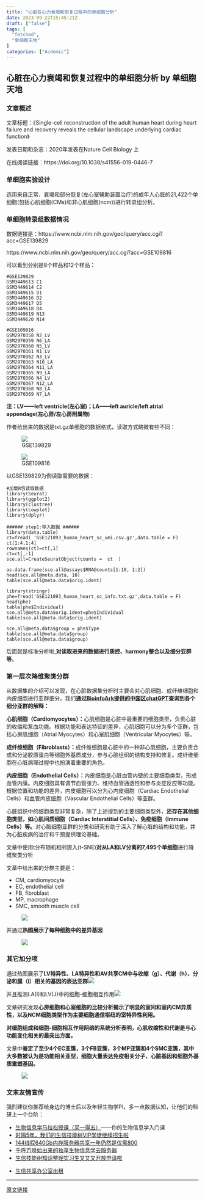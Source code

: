 ```yaml
---
title: "心脏在心力衰竭和恢复过程中的单细胞分析"
date: 2023-09-22T15:45:21Z
draft: ["false"]
tags: [
  "fetched",
  "单细胞天地"
]
categories: ["Acdemic"]
---
```

心脏在心力衰竭和恢复过程中的单细胞分析 by 单细胞天地
------
<div><section data-tool="mdnice编辑器" data-website="https://www.mdnice.com"><h3 data-tool="mdnice编辑器"><span></span><span></span><span>文章概述</span><span></span></h3><p data-tool="mdnice编辑器">文章标题：《Single-cell reconstruction of the adult human heart during heart failure and recovery reveals the cellular landscape underlying cardiac function》</p><p data-tool="mdnice编辑器">发表日期和杂志：2020年发表在Nature Cell Biology 上</p><p data-tool="mdnice编辑器">在线阅读链接：https://doi.org/10.1038/s41556-019-0446-7</p><h3 data-tool="mdnice编辑器"><span></span><span></span><span>单细胞实验设计</span><span></span></h3><p data-tool="mdnice编辑器">选用来自正常、衰竭和部分恢复(左心室辅助装置治疗)的成年人心脏的21,422个单细胞(包括心肌细胞(CMs)和非心肌细胞(ncm))进行转录组分析。</p><h3 data-tool="mdnice编辑器"><span></span><span></span><span>单细胞转录组数据情况</span><span></span></h3><p data-tool="mdnice编辑器">数据链接是：https://www.ncbi.nlm.nih.gov/geo/query/acc.cgi?acc=GSE139829</p><p data-tool="mdnice编辑器">https://www.ncbi.nlm.nih.gov/geo/query/acc.cgi?acc=GSE109816</p><p data-tool="mdnice编辑器">可以看到分别是8个样品和12个样品：</p><pre data-tool="mdnice编辑器"><span></span><code><span>#GSE139829</span><br>GSM3449613 C1<br>GSM3449614 C2<br>GSM3449615 D1<br>GSM3449616 D2<br>GSM3449617 D5<br>GSM3449618 D4<br>GSM3449619 N13<br>GSM3449620 N14<br><br><span>#GSE109816</span><br>GSM2970358 N2_LV<br>GSM2970359 N6_LA<br>GSM2970360 N5_LV<br>GSM2970361 N1_LV<br>GSM2970362 N3_LV<br>GSM2970363 N10_LA<br>GSM2970364 N11_LA<br>GSM2970365 N9_LA<br>GSM2970366 N4_LV<br>GSM2970367 N12_LA<br>GSM2970368 N8_LA<br>GSM2970369 N7_LA<br></code></pre><p data-tool="mdnice编辑器"><strong>注：LV——left ventricle(左心室)；LA——left auricle/left atrial appendage(左心房/左心房附属物)</strong></p><p data-tool="mdnice编辑器">作者给出来的数据是txt.gz单细胞的数据格式，读取方式略微有些不同：</p><figure data-tool="mdnice编辑器"><img data-ratio="0.18760469011725292" data-src="https://mmbiz.qpic.cn/mmbiz_png/siaia0BDGJdjS2TSTmTmbRqdswukIKNS0bxiaoE1e2aagbVnkJxib59Un6y2PXiaPX2lB3NYFJRHRfrcMV1VDXZlU3A/640?wx_fmt=png" data-type="png" data-w="597" src="https://mmbiz.qpic.cn/mmbiz_png/siaia0BDGJdjS2TSTmTmbRqdswukIKNS0bxiaoE1e2aagbVnkJxib59Un6y2PXiaPX2lB3NYFJRHRfrcMV1VDXZlU3A/640?wx_fmt=png"><figcaption>GSE139829</figcaption></figure><figure data-tool="mdnice编辑器"><img data-ratio="0.16750418760469013" data-src="https://mmbiz.qpic.cn/mmbiz_png/siaia0BDGJdjS2TSTmTmbRqdswukIKNS0bFYU4icAqFSfIdy1iawMyRfy8RGIhA9b18AQ1o9zQ2rFO1VJnYsjvUZhQ/640?wx_fmt=png" data-type="png" data-w="597" src="https://mmbiz.qpic.cn/mmbiz_png/siaia0BDGJdjS2TSTmTmbRqdswukIKNS0bFYU4icAqFSfIdy1iawMyRfy8RGIhA9b18AQ1o9zQ2rFO1VJnYsjvUZhQ/640?wx_fmt=png"><figcaption>GSE109816</figcaption></figure><p data-tool="mdnice编辑器">以GSE139829为例读取需要的数据：</p><pre data-tool="mdnice编辑器"><span></span><code><span>#加载R包读取数据</span><br>library(Seurat)<br>library(ggplot2)<br>library(clustree)<br>library(cowplot)<br>library(dplyr)<br><br><span>###### step1:导入数据 ######     </span><br>library(data.table)<br>ct=fread( <span>'GSE121893_human_heart_sc_umi.csv.gz'</span>,data.table = F)<br>ct[1:4,1:4]<br>rownames(ct)=ct[,1]<br>ct=ct[,-1]<br>sce.all=CreateSeuratObject(counts =  ct  )<br><br>as.data.frame(sce.all@assays<span>$RNA</span>@counts[1:10, 1:2])<br>head(sce.all@meta.data, 10)<br>table(sce.all@meta.data<span>$orig</span>.ident) <br>   <br>library(stringr)<br>phe=fread(<span>'GSE121893_human_heart_sc_info.txt.gz'</span>,data.table = F)<br>head(phe)<br>table(phe<span>$Individual</span>)<br>sce.all@meta.data<span>$orig</span>.ident=phe<span>$Individual</span><br>table(sce.all@meta.data<span>$orig</span>.ident)<br><br>sce.all@meta.data<span>$group</span> = phe<span>$Type</span><br>table(sce.all@meta.data<span>$group</span>)<br>table(sce.all@meta.data<span>$group</span>)<br></code></pre><p data-tool="mdnice编辑器">后面就是标准分析啦,<strong>对读取进来的数据进行质控、harmony整合以及细分亚群等</strong>。</p><h3 data-tool="mdnice编辑器"><span></span><span></span><span>第一层次降维聚类分群</span><span></span></h3><p data-tool="mdnice编辑器">从数据集的介绍可以发现，在心脏数据集分析时主要会对心肌细胞、成纤维细胞和内皮细胞进行亚群细分。我们<strong>通过<a href="https://mp.weixin.qq.com/s?__biz=MzAxMDkxODM1Ng==&amp;mid=2247523773&amp;idx=1&amp;sn=75c7726c348c16a20ccb5f00ca032379&amp;scene=21#wechat_redirect" data-linktype="2">BioinfoArk提供的中国区chatGPT</a>查询到各个细分亚群的解释：</strong></p><p data-tool="mdnice编辑器"><strong>心肌细胞（Cardiomyocytes）：</strong>心肌细胞是心脏中最重要的细胞类型，负责心脏的收缩和泵血功能。根据功能和表达特征的差异，心肌细胞可以分为多个亚群，包括心房肌细胞（Atrial Myocytes）和心室肌细胞（Ventricular Myocytes）等。</p><p data-tool="mdnice编辑器"><strong>成纤维细胞（Fibroblasts）：</strong>成纤维细胞是心脏中的一种非心肌细胞，主要负责合成和分泌胶原蛋白等细胞外基质成分，参与心脏组织的结构支持和修复。成纤维细胞在心脏病理过程中也扮演着重要的角色。</p><p data-tool="mdnice编辑器"><strong>内皮细胞（Endothelial Cells）：</strong>内皮细胞是心脏血管内壁的主要细胞类型，形成血管内膜。内皮细胞具有调节血管张力、维持血管通透性和参与炎症反应等功能。根据位置和功能的差异，内皮细胞可以分为心内皮细胞（Cardiac Endothelial Cells）和血管内皮细胞（Vascular Endothelial Cells）等亚群。</p><p data-tool="mdnice编辑器">心脏组织中的细胞类型非常复杂，除了上述提到的主要细胞类型外，<strong>还存在其他细胞类型，如心肌间质细胞（Cardiac Interstitial Cells）、免疫细胞（Immune Cells）等。</strong>对心脏细胞亚群的分类和研究有助于深入了解心脏的结构和功能，并为心脏疾病的治疗和干预提供理论基础。</p><p data-tool="mdnice编辑器">文章中使用t分布随机相邻嵌入(t-SNE)<strong>对从LA和LV分离的7,495个单细胞</strong>进行降维聚类分析</p><p data-tool="mdnice编辑器">文章中给出来的分群主要是：</p><ul data-tool="mdnice编辑器"><li><section>CM, cardiomyocyte</section></li><li><section>EC, endothelial cell</section></li><li><section>FB, fibroblast</section></li><li><section>MP, macrophage</section></li><li><section>SMC, smooth muscle cell</section></li></ul><figure data-tool="mdnice编辑器"><img data-ratio="0.9093567251461988" data-src="https://mmbiz.qpic.cn/mmbiz_png/siaia0BDGJdjS2TSTmTmbRqdswukIKNS0boIWzfn0huaLe1NIVs163yffavGXtQfvwwDatZOe7wbzJxlOAgMLujA/640?wx_fmt=png" data-type="png" data-w="684" src="https://mmbiz.qpic.cn/mmbiz_png/siaia0BDGJdjS2TSTmTmbRqdswukIKNS0boIWzfn0huaLe1NIVs163yffavGXtQfvwwDatZOe7wbzJxlOAgMLujA/640?wx_fmt=png"></figure><p data-tool="mdnice编辑器">并通过<strong>热图展示了每种细胞中的差异基因</strong></p><figure data-tool="mdnice编辑器"><img data-ratio="1.139568345323741" data-src="https://mmbiz.qpic.cn/mmbiz_png/siaia0BDGJdjS2TSTmTmbRqdswukIKNS0bG9DS0qKNaPnjxYsicrAx0jx9DXW1gNrbh7UiaIIgH6njxoOXrvvGTabw/640?wx_fmt=png" data-type="png" data-w="695" src="https://mmbiz.qpic.cn/mmbiz_png/siaia0BDGJdjS2TSTmTmbRqdswukIKNS0bG9DS0qKNaPnjxYsicrAx0jx9DXW1gNrbh7UiaIIgH6njxoOXrvvGTabw/640?wx_fmt=png"></figure><h3 data-tool="mdnice编辑器"><span></span><span></span><span>其它加分项</span><span></span></h3><p data-tool="mdnice编辑器">通过热图展示了<strong>LV特异性、LA特异性和AV共享CM中与收缩（g）、代谢（h）、分泌和膜（i）相关的基因的表达亚群</strong><img data-ratio="0.37222222222222223" data-src="https://mmbiz.qpic.cn/mmbiz_png/siaia0BDGJdjS2TSTmTmbRqdswukIKNS0bvZrzT8gOzW4SpJAVjdh3rqnDjLCqXyyGsziaCV1FibSGs4RaoG9AVSyw/640?wx_fmt=png" data-type="png" data-w="1080" src="https://mmbiz.qpic.cn/mmbiz_png/siaia0BDGJdjS2TSTmTmbRqdswukIKNS0bvZrzT8gOzW4SpJAVjdh3rqnDjLCqXyyGsziaCV1FibSGs4RaoG9AVSyw/640?wx_fmt=png"></p><p data-tool="mdnice编辑器">并且推测LA(I)和LV(J)中的细胞-细胞相互作用<img data-ratio="0.42149532710280374" data-src="https://mmbiz.qpic.cn/mmbiz_png/siaia0BDGJdjS2TSTmTmbRqdswukIKNS0bHt5iaE9vEDGQ1BTO0mVIzIw0qSb2wIBKmicmlq5gbAZv9j4XyFZ8DzdQ/640?wx_fmt=png" data-type="png" data-w="1070" src="https://mmbiz.qpic.cn/mmbiz_png/siaia0BDGJdjS2TSTmTmbRqdswukIKNS0bHt5iaE9vEDGQ1BTO0mVIzIw0qSb2wIBKmicmlq5gbAZv9j4XyFZ8DzdQ/640?wx_fmt=png"></p><p data-tool="mdnice编辑器">文章研究发现<strong>心房细胞和心室细胞的比较分析揭示了明显的室间和室内CM异质性，以及NCM细胞类型作为主要细胞通信枢纽的室特异性利用。</strong></p><p data-tool="mdnice编辑器"><strong>对细胞组成和细胞-细胞相互作用网络的系统分析表明，心肌收缩性和代谢是与心功能变化相关的最突出方面。</strong></p><p data-tool="mdnice编辑器">文章中<strong>鉴定了至少4个EC亚簇，3个FB亚簇，3个MP亚簇和4个SMC亚簇，其中大多数被认为是功能相关亚型，细胞大量表达免疫相关分子，心脏基因和细胞外基质重塑基因。</strong></p><figure data-tool="mdnice编辑器"><img data-ratio="0.9954682779456193" data-src="https://mmbiz.qpic.cn/mmbiz_png/siaia0BDGJdjS2TSTmTmbRqdswukIKNS0b0lVklwX9qKFYiaSJjwUEotephSbdRH8hI9snmCXKibJ3tMvrGI1LphIA/640?wx_fmt=png" data-type="png" data-w="662" src="https://mmbiz.qpic.cn/mmbiz_png/siaia0BDGJdjS2TSTmTmbRqdswukIKNS0b0lVklwX9qKFYiaSJjwUEotephSbdRH8hI9snmCXKibJ3tMvrGI1LphIA/640?wx_fmt=png"></figure></section><h3 data-tool="mdnice编辑器"><span data-lazy-bgimg="https://mmbiz.qpic.cn/mmbiz_png/siaia0BDGJdjR6odEia7csT9oiceu4Pqf7Rf0LfrBEBXPUl2ha51t7jgjhk297vAIiaicnh3OSTSdiaeJ9CEOonLZJp2w/640?wx_fmt=png" data-fail="0"></span><span>文末友情宣传</span></h3><p data-tool="mdnice编辑器">强烈建议你推荐给身边的博士后以及年轻生物学PI，多一点数据认知，让他们的科研上一个台阶：</p><ul data-tool="mdnice编辑器"><li><section><a target="_blank" href="http://mp.weixin.qq.com/s?__biz=MzAxMDkxODM1Ng==&amp;mid=2247524240&amp;idx=1&amp;sn=94c9ef8c3d8080c30c8372d4fb5999ab&amp;chksm=9b4bdf2bac3c563def9232bb78f43bcaa13d7c3442b00cf83aaa32ae98f4500883fa8803fb98&amp;scene=21#wechat_redirect" textvalue="生物信息学马拉松授课（买一‍得五）" linktype="text" imgurl="" imgdata="null" data-itemshowtype="0" tab="innerlink" data-linktype="2" hasload="1">生物信息学马拉松授课（买一得五）</a>——你的生物信息学入门课</section></li><li><section><a target="_blank" href="http://mp.weixin.qq.com/s?__biz=MzAxMDkxODM1Ng==&amp;mid=2247524148&amp;idx=1&amp;sn=7806da6feb41a36493c519c1cfc1d3ac&amp;chksm=9b4bdf8fac3c569960369602f1ef26639cb366b250f233b2297d1f059471c0458335bfc0b829&amp;scene=21#wechat_redirect" textvalue="时隔5年，我们的生信技能树VIP学徒继续招生啦" linktype="text" imgurl="" imgdata="null" data-itemshowtype="0" tab="innerlink" data-linktype="2" hasload="1">时隔5年，我们的生信技能树VIP学徒继续招生啦</a><br></section></li><li><section><a target="_blank" href="http://mp.weixin.qq.com/s?__biz=MzAxMDkxODM1Ng==&amp;mid=2247522831&amp;idx=2&amp;sn=1744efdf428465425a145ff3a982198b&amp;chksm=9b4bdab4ac3c53a28fbecbbff4f254f470b54a7a20468bb753b295b930315e1ec45bcbabc10b&amp;scene=21#wechat_redirect" textvalue="144线程640Gb内存服务器共享一年‍仍然是仅需800" linktype="text" imgurl="" imgdata="null" data-itemshowtype="0" tab="innerlink" data-linktype="2" hasload="1">144线程640Gb内存服务器共享一年仍然是仅需800</a></section></li><li><section><a target="_blank" href="http://mp.weixin.qq.com/s?__biz=MzAxMDkxODM1Ng==&amp;mid=2247519765&amp;idx=1&amp;sn=ce5a8c8182f854c88043059f8c2cb9ff&amp;chksm=9b4bceaeac3c47b88c19941d43dbb1401f3a92206481a0afc41159927868199643f795d62a7e&amp;scene=21#wechat_redirect" textvalue="千呼万唤始出来的独享生物信息学云服务器" linktype="text" imgurl="" imgdata="null" data-itemshowtype="0" tab="innerlink" data-linktype="2" hasload="1">千呼万唤始出来的独享生物信息学云服务器</a></section></li><li><section><a target="_blank" href="http://mp.weixin.qq.com/s?__biz=MzAxMDkxODM1Ng==&amp;mid=2247519765&amp;idx=1&amp;sn=ce5a8c8182f854c88043059f8c2cb9ff&amp;chksm=9b4bceaeac3c47b88c19941d43dbb1401f3a92206481a0afc41159927868199643f795d62a7e&amp;scene=21#wechat_redirect" textvalue="千呼万唤始出来的独享生物信息学云服务器" linktype="text" imgurl="" imgdata="null" data-itemshowtype="0" tab="innerlink" data-linktype="2" hasload="1"></a><a target="_blank" href="http://mp.weixin.qq.com/s?__biz=MzAxMDkxODM1Ng==&amp;mid=2247524275&amp;idx=1&amp;sn=fa592ee29f636f34387491d0fceadd8e&amp;chksm=9b4bdf08ac3c561e0881974b3817beb0a0e514dc1a8df4c34c2b6653da6fa78e09acb03c70c2&amp;scene=21#wechat_redirect" textvalue="生信技能树知识整理实习生又又又开放申请啦" linktype="text" imgurl="" imgdata="null" data-itemshowtype="0" tab="innerlink" data-linktype="2" hasload="1">生信技能树知识整理实习生又又又开放申请啦</a></section></li><li><p><a target="_blank" href="http://mp.weixin.qq.com/s?__biz=MzAxMDkxODM1Ng==&amp;mid=2247524432&amp;idx=1&amp;sn=5b33b0c6807a9e6939c332c58fabff89&amp;chksm=9b4b20ebac3ca9fdb3d8bfaf2bef5552f64eb70e7fae557cc7197fb1a23b3e8bc31b585bf829&amp;scene=21#wechat_redirect" textvalue="生信共享办公室出租" linktype="text" imgurl="" imgdata="null" data-itemshowtype="0" tab="innerlink" data-linktype="2" hasload="1">生信共享办公室出租</a></p></li></ul><p><mp-style-type data-value="3"></mp-style-type></p></div>  
<hr>
<a href="https://mp.weixin.qq.com/s/y2UXYL9M3pwvZJsh4OdfJw",target="_blank" rel="noopener noreferrer">原文链接</a>
